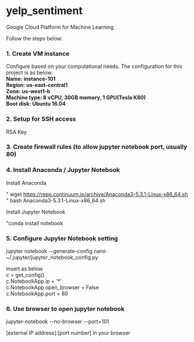 # yelp_sentiment


Google Cloud Platform for Machine Learning

Follow the steps below:
### 1. Create VM instance
Configure based on your computational needs.
The configuration for this project is as below:<br>
<b>Name: instance-101<br>
Region: us-east-central1<br>
Zone: us-west1-b<br>
Machine type: 8 vCPU, 30GB memory, 1 GPU(Tesla K80)<br>
Boot disk: Ubuntu 16.04 </b><br>

### 2. Setup for SSH access
RSA Key

### 3. Create firewall rules (to allow jupyter notebook port, usually 80)

### 4. Install Anaconda / Jupyter Notebook

Install Anaconda<br>

" wget https://repo.continuum.io/archive/Anaconda3-5.3.1-Linux-x86_64.sh <br>
" bash Anaconda3-5.3.1-Linux-x86_64.sh

Install Jupyter Notebook <br>

"conda install notebook

### 5. Configure Jupyter Notebook setting

jupyter notebook --generate-config 
nano ~/.jupyter/jupyter_notebook_config.py

Insert as below <br>
c = get_config()<br>
c.NotebookApp.ip = '*'<br>
c.NotebookApp.open_browser = False<br>
c.NotebookApp.port = 80<br>

### 6. Use browser to open jupyter notebook

jupyter-notebook --no-browser --port=101

[external IP address]:[port number] in your browser
